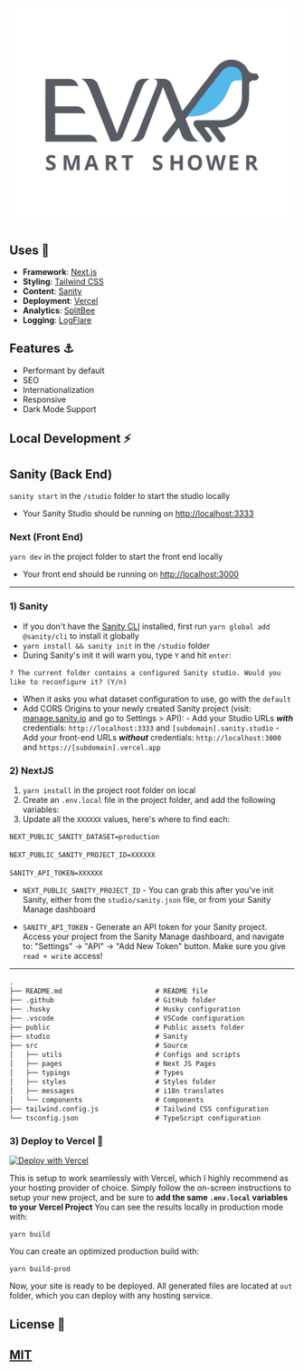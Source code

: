 # ![Logo](/public/LogoF3K.png)

## Uses 💯

- **Framework**: [Next.js](https://nextjs.org/)
- **Styling**: [Tailwind CSS](https://tailwindcss.com/)
- **Content**: [Sanity](https://sanity.io)
- **Deployment**: [Vercel](https://vercel.com)
- **Analytics**: [SplitBee](https://splitbee.io/)
- **Logging**: [LogFlare](https://logflare.aoo/)

## Features ⚓

- Performant by default
- SEO
- Internationalization
- Responsive
- Dark Mode Support

## Local Development ⚡

## Sanity (Back End)

`sanity start` in the `/studio` folder to start the studio locally

- Your Sanity Studio should be running on [http://localhost:3333](http://localhost:3333)

### Next (Front End)

`yarn dev` in the project folder to start the front end locally

- Your front end should be running on [http://localhost:3000](http://localhost:3000)

---

### 1) Sanity

- If you don't have the [Sanity CLI](https://www.sanity.io/docs/getting-started-with-sanity-cli) installed, first run `yarn global add @sanity/cli` to install it globally
- `yarn install && sanity init` in the `/studio` folder
- During Sanity's init it will warn you, type `Y` and hit `enter`:

```shell
? The current folder contains a configured Sanity studio. Would you like to reconfigure it? (Y/n)
```

- When it asks you what dataset configuration to use, go with the `default`
- Add CORS Origins to your newly created Sanity project (visit: [manage.sanity.io](https://manage.sanity.io) and go to Settings > API): - Add your Studio URLs **_with_** credentials: `http://localhost:3333` and `[subdomain].sanity.studio` - Add your front-end URLs **_without_** credentials: `http://localhost:3000` and `https://[subdomain].vercel.app`

### 2) NextJS

1. `yarn install` in the project root folder on local
2. Create an `.env.local` file in the project folder, and add the following variables:
3. Update all the `XXXXXX` values, here's where to find each:

```env
NEXT_PUBLIC_SANITY_DATASET=production

NEXT_PUBLIC_SANITY_PROJECT_ID=XXXXXX

SANITY_API_TOKEN=XXXXXX

```

- `NEXT_PUBLIC_SANITY_PROJECT_ID` - You can grab this after you've init Sanity, either from the `studio/sanity.json` file, or from your Sanity Manage dashboard

- `SANITY_API_TOKEN` - Generate an API token for your Sanity project. Access your project from the Sanity Manage dashboard, and navigate to: "Settings" -> "API" -> "Add New Token" button. Make sure you give `read + write` access!

---

```shell
.
├── README.md                       # README file
├── .github                         # GitHub folder
├── .husky                          # Husky configuration
├── .vscode                         # VSCode configuration
├── public                          # Public assets folder
├── studio                          # Sanity
├── src                             # Source
│   ├── utils                       # Configs and scripts
│   ├── pages                       # Next JS Pages
│   ├── typings                     # Types
│   ├── styles                      # Styles folder
│   ├── messages                    # i18n translates
│   └── components                  # Components
├── tailwind.config.js              # Tailwind CSS configuration
└── tsconfig.json                   # TypeScript configuration
```

### 3) Deploy to Vercel 🚀

[![Deploy with Vercel](https://vercel.com/button)](https://vercel.com/new/git/external?repository-url=https%3A%2F%2Fgithub.com%2Fgrienz%2Feva)

This is setup to work seamlessly with Vercel, which I highly recommend as your hosting provider of choice. Simply follow the on-screen instructions to setup your new project, and be sure to **add the same `.env.local` variables to your Vercel Project**
You can see the results locally in production mode with:

```shell
yarn build
```

You can create an optimized production build with:

```shell
yarn build-prod
```

Now, your site is ready to be deployed. All generated files are located at `out` folder, which you can deploy with any hosting service.

## License 🤝

## [MIT](LICENSE)

